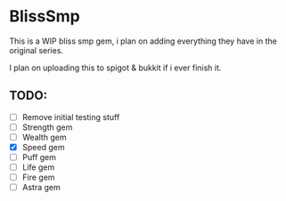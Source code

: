 # BlissSmp

This is a WIP bliss smp gem, i plan on adding everything they have in the original series.

I plan on uploading this to spigot & bukkit if i ever finish it.

## TODO: 

- [ ] Remove initial testing stuff
- [ ] Strength gem
- [ ] Wealth gem
- [x] Speed gem
- [ ] Puff gem
- [ ] Life gem
- [ ] Fire gem
- [ ] Astra gem
